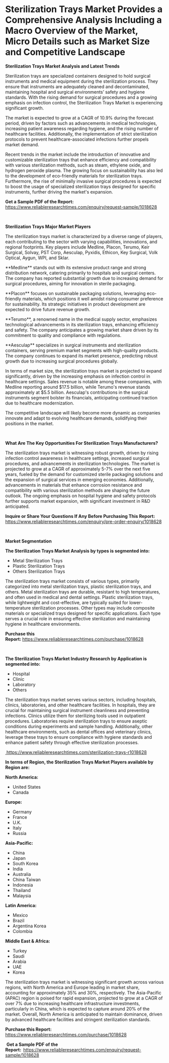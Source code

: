 <p><h1>Sterilization Trays Market Provides a Comprehensive Analysis Including a Macro Overview of the Market, Micro Details such as Market Size and Competitive Landscape</h1></p><p><strong>Sterilization Trays Market Analysis and Latest Trends</strong></p>
<p><p>Sterilization trays are specialized containers designed to hold surgical instruments and medical equipment during the sterilization process. They ensure that instruments are adequately cleaned and decontaminated, maintaining hospital and surgical environments’ safety and hygiene standards. With the rising demand for surgical procedures and a growing emphasis on infection control, the Sterilization Trays Market is experiencing significant growth.</p><p>The market is expected to grow at a CAGR of 10.9% during the forecast period, driven by factors such as advancements in medical technologies, increasing patient awareness regarding hygiene, and the rising number of healthcare facilities. Additionally, the implementation of strict sterilization protocols to prevent healthcare-associated infections further propels market demand. </p><p>Recent trends in the market include the introduction of innovative and customizable sterilization trays that enhance efficiency and compatibility with various sterilization methods, such as steam, ethylene oxide, and hydrogen peroxide plasma. The growing focus on sustainability has also led to the development of eco-friendly materials for sterilization trays. Furthermore, the rise of minimally invasive surgical procedures is expected to boost the usage of specialized sterilization trays designed for specific instruments, further driving the market's expansion.</p></p>
<p><strong>Get a Sample PDF of the Report:&nbsp;</strong> <a href="https://www.reliableresearchtimes.com/enquiry/request-sample/1018628?utm_campaign=3093&utm_medium=2&utm_source=Github&utm_content=ia&utm_term=16042025&utm_id=sterilization-trays">https://www.reliableresearchtimes.com/enquiry/request-sample/1018628</a></p>
<p>&nbsp;</p>
<p><strong>Sterilization Trays Major Market Players</strong></p>
<p><p>The sterilization trays market is characterized by a diverse range of players, each contributing to the sector with varying capabilities, innovations, and regional footprints. Key players include Medline, Placon, Terumo, Keir Surgical, Solvay, PST Corp, Aesculap, Pyxidis, Ethicon, Key Surgical, Volk Optical, Aygun, WPI, and Sklar.</p><p>**Medline** stands out with its extensive product range and strong distribution network, catering primarily to hospitals and surgical centers. The company has reported substantial growth due to increasing demand for surgical procedures, aiming for innovation in sterile packaging.</p><p>**Placon** focuses on sustainable packaging solutions, leveraging eco-friendly materials, which positions it well amidst rising consumer preference for sustainability. Its strategic initiatives in product development are expected to drive future revenue growth.</p><p>**Terumo**, a renowned name in the medical supply sector, emphasizes technological advancements in its sterilization trays, enhancing efficiency and safety. The company anticipates a growing market share driven by its commitment to quality and compliance with regulations.</p><p>**Aesculap** specializes in surgical instruments and sterilization containers, serving premium market segments with high-quality products. The company continues to expand its market presence, predicting robust growth due to increasing surgical procedures globally.</p><p>In terms of market size, the sterilization trays market is projected to expand significantly, driven by the increasing emphasis on infection control in healthcare settings. Sales revenue is notable among these companies, with Medline reporting around $17.5 billion, while Terumo's revenue stands approximately at $5.5 billion. Aesculap's contributions in the surgical instruments segment bolster its financials, anticipating continued traction due to healthcare modernization.</p><p>The competitive landscape will likely become more dynamic as companies innovate and adapt to evolving healthcare demands, solidifying their positions in the market.</p></p>
<p>&nbsp;</p>
<p><strong>What Are The Key Opportunities For Sterilization Trays Manufacturers?</strong></p>
<p><p>The sterilization trays market is witnessing robust growth, driven by rising infection control awareness in healthcare settings, increased surgical procedures, and advancements in sterilization technologies. The market is projected to grow at a CAGR of approximately 5-7% over the next five years, fueled by the demand for customized sterile packaging solutions and the expansion of surgical services in emerging economies. Additionally, advancements in materials that enhance corrosion resistance and compatibility with various sterilization methods are shaping the future outlook. The ongoing emphasis on hospital hygiene and safety protocols further supports market expansion, with significant investment in R&D anticipated.</p></p>
<p><strong>Inquire or Share Your Questions If Any Before Purchasing This Report:</strong> <a href="https://www.reliableresearchtimes.com/enquiry/pre-order-enquiry/1018628?utm_campaign=3093&utm_medium=2&utm_source=Github&utm_content=ia&utm_term=16042025&utm_id=sterilization-trays">https://www.reliableresearchtimes.com/enquiry/pre-order-enquiry/1018628</a></p>
<p>&nbsp;</p>
<p><strong>Market Segmentation</strong></p>
<p><strong>The Sterilization Trays Market Analysis by types is segmented into:</strong></p>
<p><ul><li>Metal Sterilization Trays</li><li>Plastic Sterilization Trays</li><li>Others Sterilization Trays</li></ul></p>
<p><p>The sterilization trays market consists of various types, primarily categorized into metal sterilization trays, plastic sterilization trays, and others. Metal sterilization trays are durable, resistant to high temperatures, and often used in medical and dental settings. Plastic sterilization trays, while lightweight and cost-effective, are typically suited for lower-temperature sterilization processes. Other types may include composite materials or specialized trays designed for specific applications. Each type serves a crucial role in ensuring effective sterilization and maintaining hygiene in healthcare environments.</p></p>
<p><strong>Purchase this Report:&nbsp;</strong><a href="https://www.reliableresearchtimes.com/purchase/1018628?utm_campaign=3093&utm_medium=2&utm_source=Github&utm_content=ia&utm_term=16042025&utm_id=sterilization-trays">https://www.reliableresearchtimes.com/purchase/1018628</a></p>
<p>&nbsp;</p>
<p><strong>The Sterilization Trays Market Industry Research by Application is segmented into:</strong></p>
<p><ul><li>Hospital</li><li>Clinic</li><li>Laboratory</li><li>Others</li></ul></p>
<p><p>The sterilization trays market serves various sectors, including hospitals, clinics, laboratories, and other healthcare facilities. In hospitals, they are crucial for maintaining surgical instrument cleanliness and preventing infections. Clinics utilize them for sterilizing tools used in outpatient procedures. Laboratories require sterilization trays to ensure aseptic conditions during experiments and sample handling. Additionally, other healthcare environments, such as dental offices and veterinary clinics, leverage these trays to ensure compliance with hygiene standards and enhance patient safety through effective sterilization processes.</p></p>
<p><a href="https://www.reliableresearchtimes.com/sterilization-trays-r1018628?utm_campaign=3093&utm_medium=2&utm_source=Github&utm_content=ia&utm_term=16042025&utm_id=sterilization-trays">&nbsp;https://www.reliableresearchtimes.com/sterilization-trays-r1018628</a></p>
<p><strong>In terms of Region, the Sterilization Trays Market Players available by Region are:</strong></p>
<p>
    <p> <strong> North America: </strong>
        <ul>
            <li>United States</li>
            <li>Canada</li>
        </ul>
        </p> 
    <p> <strong> Europe: </strong>
        <ul>
            <li>Germany</li>
            <li>France</li>
            <li>U.K.</li>
            <li>Italy</li>
            <li>Russia</li>
        </ul>
        </p> 
    <p> <strong> Asia-Pacific: </strong>
        <ul>
            <li>China</li>
            <li>Japan</li>
            <li>South Korea</li>
            <li>India</li>
            <li>Australia</li>
            <li>China Taiwan</li>
            <li>Indonesia</li>
            <li>Thailand</li>
            <li>Malaysia</li>
        </ul>
        </p> 
    <p> <strong> Latin America: </strong>
        <ul>
            <li>Mexico</li>
            <li>Brazil</li>
            <li>Argentina Korea</li>
            <li>Colombia</li>
        </ul>
        </p> 
    <p> <strong> Middle East & Africa: </strong>
        <ul>
            <li>Turkey</li>
            <li>Saudi</li>
            <li>Arabia</li>
            <li>UAE</li>
            <li>Korea</li>
        </ul>
    </p>
    </p>
<p><p>The sterilization trays market is witnessing significant growth across various regions, with North America and Europe leading in market share, accounting for approximately 35% and 30%, respectively. The Asia-Pacific (APAC) region is poised for rapid expansion, projected to grow at a CAGR of over 7% due to increasing healthcare infrastructure investments, particularly in China, which is expected to capture around 20% of the market. Overall, North America is anticipated to maintain dominance, driven by advanced healthcare facilities and stringent sterilization standards.</p></p>
<p><strong>Purchase this Report: </strong><a href="https://www.reliableresearchtimes.com/purchase/1018628?utm_campaign=3093&utm_medium=2&utm_source=Github&utm_content=ia&utm_term=16042025&utm_id=sterilization-trays">https://www.reliableresearchtimes.com/purchase/1018628</a></p>
<p>&nbsp;<strong>Get a Sample PDF of the Report:&nbsp;&nbsp;</strong><a href="https://www.reliableresearchtimes.com/enquiry/request-sample/1018628?utm_campaign=3093&utm_medium=2&utm_source=Github&utm_content=ia&utm_term=16042025&utm_id=sterilization-trays">https://www.reliableresearchtimes.com/enquiry/request-sample/1018628</a></p>
<p><strong></strong></p>
<p><p></p><p></p><p></p></p>